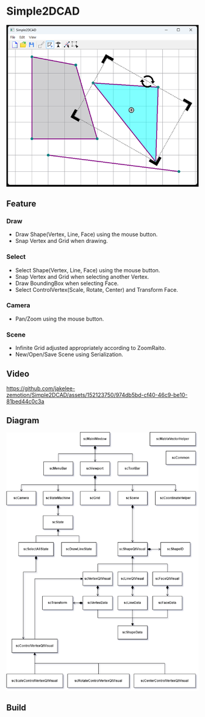 # Simple2DCAD
![](img/docs/scSimple2DCADResult.png)

## Feature
### Draw
- Draw Shape(Vertex, Line, Face) using the mouse button.
- Snap Vertex and Grid when drawing.

### Select
- Select Shape(Vertex, Line, Face) using the mouse button.
- Snap Vertex and Grid when selecting another Vertex.
- Draw BoundingBox when selecting Face.
- Select ControlVertex(Scale, Rotate, Center) and Transform Face.

### Camera
- Pan/Zoom using the mouse button.

### Scene
- Infinite Grid adjusted appropriately according to ZoomRaito.
- New/Open/Save Scene using Serialization.

## Video
https://github.com/jakelee-zemotion/Simple2DCAD/assets/152123750/974db5bd-cf40-46c9-be10-81bed44c0c3a

## Diagram
![](img/docs/scSimple2DCADClassDiagram.png)

## Build
